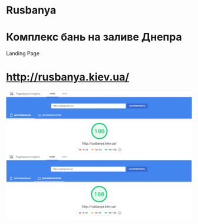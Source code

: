 # Rusbanya 
# Комплекс бань на заливе Днепра
Landing Page 
# http://rusbanya.kiev.ua/

![Screenshot](GooglePageSpeedTest.jpg?raw=true "GooglePageSpeedTest")
